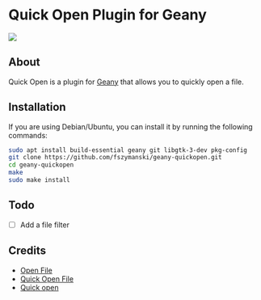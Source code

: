 # Quick Open Plugin for Geany

![](https://user-images.githubusercontent.com/25827968/93984263-dc7dda80-fd83-11ea-8513-c396f1278b0a.png)

## About

Quick Open is a plugin for [Geany](https://www.geany.org/) that allows you to quickly open a file.

## Installation

If you are using Debian/Ubuntu, you can install it by running the following commands:
```sh
sudo apt install build-essential geany git libgtk-3-dev pkg-config
git clone https://github.com/fszymanski/geany-quickopen.git
cd geany-quickopen
make
sudo make install
```

## Todo

- [ ] Add a file filter

## Credits

* [Open File](https://github.com/leifmariposa/geany-open-file-plugin)
* [Quick Open File](https://plugins.geany.org/quick_open_file.html)
* [Quick open](https://help.gnome.org/users/gedit/stable/gedit-plugins-quick-open.html.en)
